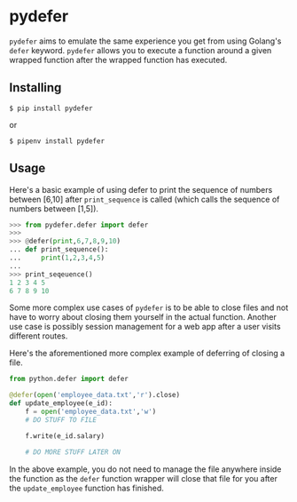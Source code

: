 # pydefer

`pydefer` aims to emulate the same experience you get from using Golang's `defer` keyword. `pydefer` allows you to execute a function around a given wrapped function after the wrapped function has executed.

## Installing

`$ pip install pydefer`

or

`$ pipenv install pydefer`

## Usage

Here's a basic example of using defer to print the sequence of numbers between [6,10] after `print_sequence` is called (which calls the sequence of numbers between [1,5]).

```python
>>> from pydefer.defer import defer
>>>
>>> @defer(print,6,7,8,9,10)
... def print_sequence():
...     print(1,2,3,4,5)
...
>>> print_seqeuence()
1 2 3 4 5
6 7 8 9 10
```

Some more complex use cases of `pydefer` is to be able to close files and not have to worry about closing them yourself in the actual function. Another use case is possibly session management for a web app after a user visits different routes.

Here's the aforementioned more complex example of deferring of closing a file.

```python
from python.defer import defer

@defer(open('employee_data.txt','r').close)
def update_employee(e_id):
    f = open('employee_data.txt','w')
    # DO STUFF TO FILE

    f.write(e_id.salary)

    # DO MORE STUFF LATER ON
```

In the above example, you do not need to manage the file anywhere inside the function as the `defer` function wrapper will close that file for you after the `update_employee` function has finished.